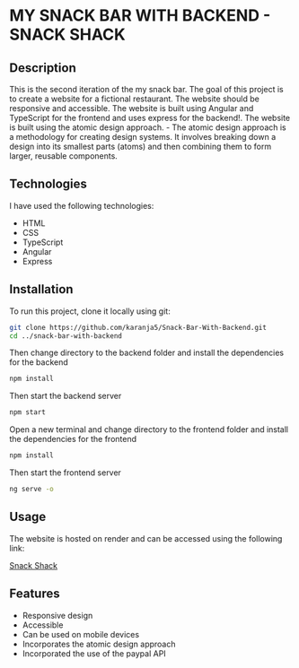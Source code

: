 # MY SNACK BAR WITH BACKEND - SNACK SHACK

## Description

This is the second iteration of the my snack bar. The goal of this project is to create a website for a fictional restaurant. The website should be responsive and accessible. The website is built using Angular and TypeScript for the frontend and uses express for the backend!.
The website is built using the atomic design approach. - The atomic design approach is a methodology for creating design systems. It involves breaking down a design into its smallest parts (atoms) and then combining them to form larger, reusable components.

## Technologies

I have used the following technologies:

- HTML
- CSS
- TypeScript
- Angular
- Express

## Installation

To run this project, clone it locally using git:

```bash
git clone https://github.com/karanja5/Snack-Bar-With-Backend.git
cd ../snack-bar-with-backend
```

Then change directory to the backend folder and install the dependencies for the backend

```bash
npm install
```

Then start the backend server

```bash
npm start
```

Open a new terminal and change directory to the frontend folder and install the dependencies for the frontend

```bash
npm install
```

Then start the frontend server

```bash
ng serve -o
```

## Usage

The website is hosted on render and can be accessed using the following link:

[Snack Shack](https://snack-shack.onrender.com/)

## Features

- Responsive design
- Accessible
- Can be used on mobile devices
- Incorporates the atomic design approach
- Incorporated the use of the paypal API
